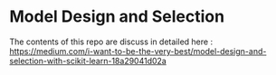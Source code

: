 # Model Design and Selection
The contents of this repo are discuss in detailed here : https://medium.com/i-want-to-be-the-very-best/model-design-and-selection-with-scikit-learn-18a29041d02a
